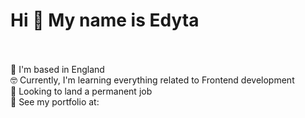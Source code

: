 

# Hi 👋 My name is Edyta <br><br>



 :compass: I'm based in England <br>
 :nerd_face: Currently, I'm learning everything related to Frontend development <br>
 🔭 Looking to land a permanent job <br>
 :stew: See my portfolio at:  <br>

<!--
**Edit22/Edit22** is a ✨ _special_ ✨ repository because its `README.md` (this file) appears on your GitHub profile.

Here are some ideas to get you started:

- 🔭 I’m currently working on ...
- 🌱 I’m currently learning ...
- 👯 I’m looking to collaborate on ...
- 🤔 I’m looking for help with ...
- 💬 Ask me about ...
- 📫 How to reach me: ...
- 😄 Pronouns: ...
- ⚡ Fun fact: ...
-->
